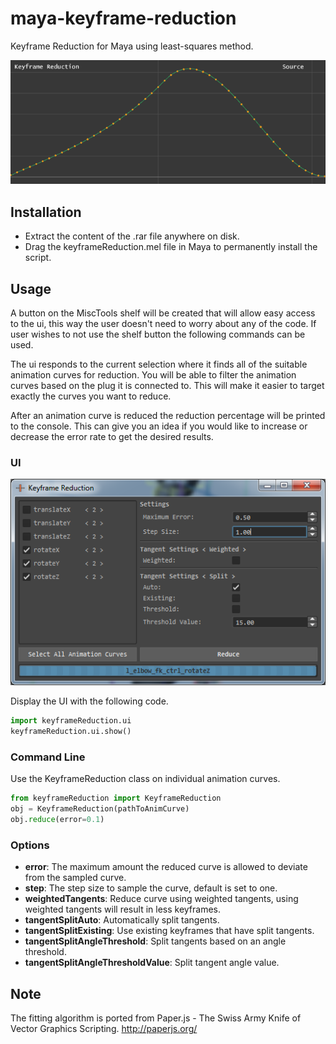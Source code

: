 # maya-keyframe-reduction
Keyframe Reduction for Maya using least-squares method.

<p align="center"><img src="docs/_images/keyframeReductionExample.gif?raw=true"></p>

## Installation
* Extract the content of the .rar file anywhere on disk.
* Drag the keyframeReduction.mel file in Maya to permanently install the script.

## Usage
A button on the MiscTools shelf will be created that will allow easy access to
the ui, this way the user doesn't need to worry about any of the code. If user
wishes to not use the shelf button the following commands can be used.

The ui responds to the current selection where it finds all of the suitable
animation curves for reduction. You will be able to filter the animation
curves based on the plug it is connected to. This will make it easier to
target exactly the curves you want to reduce.

After an animation curve is reduced the reduction percentage will be printed
to the console. This can give you an idea if you would like to increase or
decrease the error rate to get the desired results.

### UI
<p align="center"><img src="docs/_images/keyframeReductionUI.png?raw=true"></p>

Display the UI with the following code.
```python
import keyframeReduction.ui
keyframeReduction.ui.show()
```

### Command Line
Use the KeyframeReduction class on individual animation curves.
```python
from keyframeReduction import KeyframeReduction
obj = KeyframeReduction(pathToAnimCurve)
obj.reduce(error=0.1)
```

### Options
* **error**: The maximum amount the reduced curve is allowed to deviate from the sampled curve.
* **step**: The step size to sample the curve, default is set to one.
* **weightedTangents**: Reduce curve using weighted tangents, using weighted tangents will result in less keyframes.
* **tangentSplitAuto**: Automatically split tangents.
* **tangentSplitExisting**: Use existing keyframes that have split tangents.
* **tangentSplitAngleThreshold**: Split tangents based on an angle threshold.
* **tangentSplitAngleThresholdValue**: Split tangent angle value.

## Note
The fitting algorithm is ported from Paper.js - The Swiss Army Knife of Vector Graphics Scripting.
http://paperjs.org/
